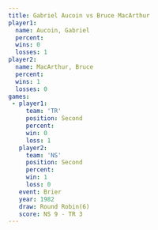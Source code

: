 ```yaml
---
title: Gabriel Aucoin vs Bruce MacArthur
player1:                
  name: Aucoin, Gabriel 
  percent:              
  wins: 0               
  losses: 1             
player2:                
  name: MacArthur, Bruce
  percent:              
  wins: 1               
  losses: 0             
games:
 - player1:          
     team: 'TR'      
     position: Second
     percent:        
     win: 0          
     loss: 1         
   player2:          
     team: 'NS'      
     position: Second
     percent:        
     win: 1          
     loss: 0         
   event: Brier        
   year: 1982          
   draw: Round Robin(6)
   score: NS 9 - TR 3  
---
```

